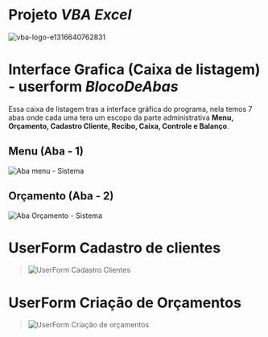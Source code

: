 # Projeto __*VBA Excel*__

![vba-logo-e1316640762831](https://user-images.githubusercontent.com/85850597/144149842-3e0c9b98-3db7-4382-95ec-1395bd1e50da.png)

# Interface Grafica (Caixa de listagem) - userform __*BlocoDeAbas*__

Essa caixa de listagem tras a interface gráfica do programa, nela temos 7 abas onde cada uma tera um escopo da parte administrativa __Menu, Orçamento, Cadastro Cliente, Recibo, Caixa, Controle e Balanço__.  

## Menu (Aba - 1)

![Aba menu - Sistema](https://user-images.githubusercontent.com/85850597/149810416-a23ac2d5-91fe-4f96-a228-66355bae0db2.jpg)

## Orçamento (Aba - 2)

![Aba Orçamento - Sistema](https://user-images.githubusercontent.com/85850597/149810486-274c1a5b-6e98-4311-89f5-09cc6f4e934e.jpg)


# UserForm Cadastro de clientes

> ![UserForm Cadastro Clientes](https://user-images.githubusercontent.com/85850597/149683270-74c0f81e-6a90-4134-b394-69ab76dae76e.jpg)

# UserForm Criação de Orçamentos

> ![UserForm Criação de orçamentos](https://user-images.githubusercontent.com/85850597/149683296-4ad53297-9159-430c-aecd-2e710ab1714c.jpg)


